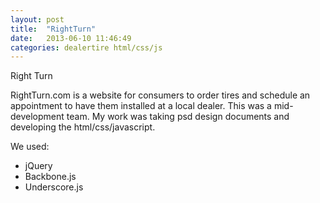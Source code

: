 ```yaml
---
layout: post
title:  "RightTurn"
date:   2013-06-10 11:46:49
categories: dealertire html/css/js
---
```


Right Turn

[rightturn.com]: http://rightturn.com

RightTurn.com is a website for consumers to order tires and schedule an appointment to have them installed at a local dealer. This was a mid-development team. My work was taking psd design documents and developing the html/css/javascript. 

We used:

 - jQuery
 - Backbone.js
 - Underscore.js